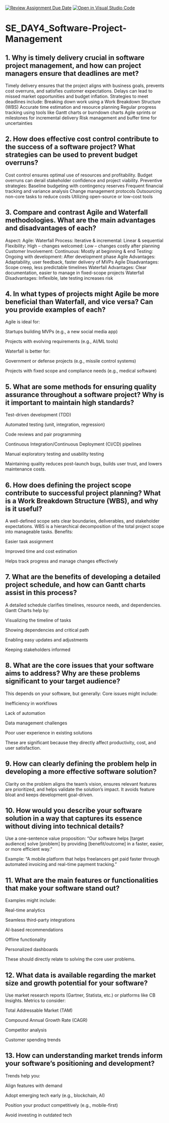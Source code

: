[![Review Assignment Due Date](https://classroom.github.com/assets/deadline-readme-button-22041afd0340ce965d47ae6ef1cefeee28c7c493a6346c4f15d667ab976d596c.svg)](https://classroom.github.com/a/9pw6JKcu)
[![Open in Visual Studio Code](https://classroom.github.com/assets/open-in-vscode-2e0aaae1b6195c2367325f4f02e2d04e9abb55f0b24a779b69b11b9e10269abc.svg)](https://classroom.github.com/online_ide?assignment_repo_id=19368499&assignment_repo_type=AssignmentRepo)
# SE_DAY4_Software-Project-Management
## 1. Why is timely delivery crucial in software project management, and how can project managers ensure that deadlines are met?
Timely delivery ensures that the project aligns with business goals, prevents cost overruns, and satisfies customer expectations. Delays can lead to missed market opportunities and budget inflation.
Strategies to meet deadlines include:
Breaking down work using a Work Breakdown Structure (WBS)
Accurate time estimation and resource planning
Regular progress tracking using tools like Gantt charts or burndown charts
Agile sprints or milestones for incremental delivery
Risk management and buffer time for uncertainties


## 2. How does effective cost control contribute to the success of a software project? What strategies can be used to prevent budget overruns?
Cost control ensures optimal use of resources and profitability. Budget overruns can derail stakeholder confidence and project viability.
Preventive strategies:
Baseline budgeting with contingency reserves
Frequent financial tracking and variance analysis
Change management protocols
Outsourcing non-core tasks to reduce costs
Utilizing open-source or low-cost tools


## 3. Compare and contrast Agile and Waterfall methodologies. What are the main advantages and disadvantages of each?
Aspect: Agile: Waterfall
Process:	Iterative & incremental:	Linear & sequential
Flexibility:	High – changes welcomed:	Low – changes costly after planning
Customer Involvement:	Continuous:	Mostly at beginning & end
Testing:	Ongoing with development:	After development phase
Agile Advantages: Adaptability, user feedback, faster delivery of MVPs
Agile Disadvantages: Scope creep, less predictable timelines
Waterfall Advantages: Clear documentation, easier to manage in fixed-scope projects
Waterfall Disadvantages: Inflexible, late testing increases risk


## 4. In what types of projects might Agile be more beneficial than Waterfall, and vice versa? Can you provide examples of each?
Agile is ideal for:

Startups building MVPs (e.g., a new social media app)

Projects with evolving requirements (e.g., AI/ML tools)

Waterfall is better for:

Government or defense projects (e.g., missile control systems)

Projects with fixed scope and compliance needs (e.g., medical software)


## 5. What are some methods for ensuring quality assurance throughout a software project? Why is it important to maintain high standards?
Test-driven development (TDD)

Automated testing (unit, integration, regression)

Code reviews and pair programming

Continuous Integration/Continuous Deployment (CI/CD) pipelines

Manual exploratory testing and usability testing

Maintaining quality reduces post-launch bugs, builds user trust, and lowers maintenance costs.


## 6. How does defining the project scope contribute to successful project planning? What is a Work Breakdown Structure (WBS), and why is it useful?
A well-defined scope sets clear boundaries, deliverables, and stakeholder expectations.
WBS is a hierarchical decomposition of the total project scope into manageable tasks.
Benefits:

Easier task assignment

Improved time and cost estimation

Helps track progress and manage changes effectively


## 7. What are the benefits of developing a detailed project schedule, and how can Gantt charts assist in this process?

A detailed schedule clarifies timelines, resource needs, and dependencies.
Gantt Charts help by:

Visualizing the timeline of tasks

Showing dependencies and critical path

Enabling easy updates and adjustments

Keeping stakeholders informed


## 8. What are the core issues that your software aims to address? Why are these problems significant to your target audience?
This depends on your software, but generally:
Core issues might include:

Inefficiency in workflows

Lack of automation

Data management challenges

Poor user experience in existing solutions

These are significant because they directly affect productivity, cost, and user satisfaction.


## 9. How can clearly defining the problem help in developing a more effective software solution?
Clarity on the problem aligns the team’s vision, ensures relevant features are prioritized, and helps validate the solution’s impact. It avoids feature bloat and keeps development goal-driven.


## 10. How would you describe your software solution in a way that captures its essence without diving into technical details?
Use a one-sentence value proposition:
“Our software helps [target audience] solve [problem] by providing [benefit/outcome] in a faster, easier, or more efficient way.”

Example: “A mobile platform that helps freelancers get paid faster through automated invoicing and real-time payment tracking.”


## 11. What are the main features or functionalities that make your software stand out?
Examples might include:

Real-time analytics

Seamless third-party integrations

AI-based recommendations

Offline functionality

Personalized dashboards

These should directly relate to solving the core user problems.


## 12. What data is available regarding the market size and growth potential for your software?
Use market research reports (Gartner, Statista, etc.) or platforms like CB Insights.
Metrics to consider:

Total Addressable Market (TAM)

Compound Annual Growth Rate (CAGR)

Competitor analysis

Customer spending trends


## 13. How can understanding market trends inform your software’s positioning and development?
Trends help you:

Align features with demand

Adopt emerging tech early (e.g., blockchain, AI)

Position your product competitively (e.g., mobile-first)

Avoid investing in outdated tech
